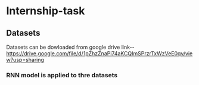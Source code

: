 # Internship-task

## Datasets
Datasets can be dowloaded from google drive link--https://drive.google.com/file/d/1pZhzZnaPi74aKCQImSPrzrTxWzVeE0qv/view?usp=sharing

### RNN model is applied to thre datasets

